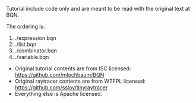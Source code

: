 Tutorial include code only and are meant to be read with the original text at BQN.

The ordering is:
1. ./expression.bqn
2. ./list.bqn
3. ./combinator.bqn
4. ./variable.bqn

- Original tutorial contents are from ISC licensed:  https://github.com/mlochbaum/BQN
- Original raytracer contents are from WTFPL licensed: https://github.com/ssloy/tinyraytracer
- Everything else is Apache licensed.
